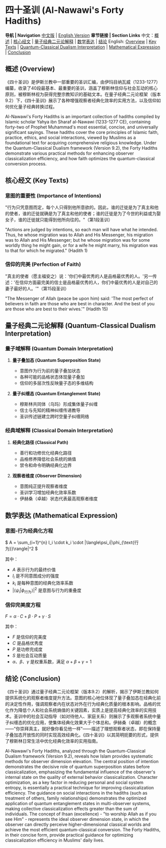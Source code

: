 # 四十圣训 (Al-Nawawi's Forty Hadiths)

**导航 | Navigation**
[中文版](#四十圣训解析) | [English Version](#forty-hadiths-analysis)
**章节链接 | Section Links**
中文：[概述](#概述-overview) | [核心经文](#核心经文-key-texts) | [量子经典二元论解释](#量子经典二元论解释-quantum-classical-dualism-interpretation) | [数学表达](#数学表达-mathematical-expression) | [结论](#结论-conclusion)
English: [Overview](#概述-overview) | [Key Texts](#核心经文-key-texts) | [Quantum-Classical Dualism Interpretation](#量子经典二元论解释-quantum-classical-dualism-interpretation) | [Mathematical Expression](#数学表达-mathematical-expression) | [Conclusion](#结论-conclusion)

## 概述 (Overview)

《四十圣训》是伊斯兰教中一部重要的圣训汇编，由伊玛目纳瓦威（1233-1277）编纂，收录了40段最基本、最重要的圣训，涵盖了穆斯林信仰与社会互动的核心原则，被穆斯林视为获得完整宗教知识的基础文本。在量子经典二元论框架（版本9.2）下，《四十圣训》展示了各种增强观察者经典化效率的实用方法，以及信仰如何优化量子经典转换过程。

Al-Nawawi's Forty Hadiths is an important collection of hadiths compiled by Islamic scholar Yahya ibn Sharaf al-Nawawi (1233-1277 CE), containing forty-two of Prophet Muhammad's most essential, concise, and universally significant sayings. These hadiths cover the core principles of Islamic faith, practice, ethics, and social interactions, viewed by Muslims as a foundational text for acquiring comprehensive religious knowledge. Under the Quantum-Classical Dualism framework (Version 9.2), the Forty Hadiths demonstrate various practical methods for enhancing observer classicalization efficiency, and how faith optimizes the quantum-classical conversion process.

## 核心经文 (Key Texts)

### 意图的重要性 (Importance of Intentions)
"行为只凭意图而定，每个人只得到他所意欲的。因此，谁的迁徙是为了真主和他的使者，谁的迁徙就确是为了真主和他的使者；谁的迁徙是为了今世的利益或为娶女子，谁的迁徙就只能得到他所向往的。"（第1段圣训）

"Actions are judged by intentions, so each man will have what he intended. Thus, he whose migration was to Allah and His Messenger, his migration was to Allah and His Messenger; but he whose migration was for some worldly thing he might gain, or for a wife he might marry, his migration was to that for which he migrated." (Hadith 1)

### 信仰的完美 (Perfection of Faith)
"真主的使者（愿主福安之）说：'你们中最优秀的人是品格最优秀的人。'另一传述：'在信仰方面最完美的信士是品格最优秀的人，你们中最优秀的人是对自己的妻子最好的人。'"（第15段圣训）

"The Messenger of Allah (peace be upon him) said: 'The most perfect of believers in faith are those who are best in character. And the best of you are those who are best to their wives.'" (Hadith 15)

## 量子经典二元论解释 (Quantum-Classical Dualism Interpretation)

### 量子域解释 (Quantum Domain Interpretation)
1. **量子叠加态 (Quantum Superposition State)**
   - 意图作为行为前的量子叠加状态
   - 各种可能的品格状态体现量子叠加
   - 信仰的多层次性反映量子态的多维结构

2. **量子纠缠态 (Quantum Entanglement State)**
   - 穆斯林共同体（乌玛）形成集体量子纠缠
   - 信士与先知的精神纠缠传递教导
   - 圣训传述链建立跨时空量子纠缠网络

### 经典域解释 (Classical Domain Interpretation)
1. **经典化路径 (Classical Path)**
   - 善行和功修优化经典化路径
   - 品格修养降低社会系统的熵值
   - 禁令和命令明确经典化边界

2. **观察者维度 (Observer Dimension)**
   - 意图纯正提升观察者维度
   - 圣训学习增加经典化效率系数
   - 伊赫桑（卓越）状态代表最高观察者维度

## 数学表达 (Mathematical Expression)

### 意图-行为经典化方程

$`
A = \sum_{i=1}^{n} I_i \cdot k_i \cdot |\langle\psi_i|\phi_{\text{行为}}\rangle|^2
`$

其中：
- $`A`$ 表示行为的最终价值
- $`I_i`$ 是不同意图成分的强度
- $`k_i`$ 是每种意图的经典化效率系数
- $`|\langle\psi_i|\phi_{\text{行为}}\rangle|^2`$ 是意图与行为的重叠度

### 信仰完美度方程

$`
F = \alpha \cdot C + \beta \cdot P + \gamma \cdot S
`$

其中：
- $`F`$ 是信仰的完美度
- $`C`$ 是品格优秀度
- $`P`$ 是功修完成度
- $`S`$ 是社会互动质量
- $`\alpha`$、$`\beta`$、$`\gamma`$ 是权重系数，满足 $`\alpha + \beta + \gamma = 1`$

## 结论 (Conclusion)

《四十圣训》通过量子经典二元论框架（版本9.2）的解析，揭示了伊斯兰教如何提供系统化的观察者维度提升方法。意图的核心地位体现了量子叠加态在经典化前的决定性作用，强调观察者内在状态对外在行为经典化质量的根本影响。品格的优化作为降低个人和社会系统熵值的关键因素，实质上是提高经典化效率的实用技术。圣训中的社会互动指导（如对待他人、家庭关系）则展示了多观察者系统中量子纠缠态的优化应用，使集体经典化效果大于个体总和。伊赫桑（卓越）的概念——"你崇拜真主，就好像你看见他一样"——描述了理想观察者状态，即在保持量子叠加态开放性的同时实现高效经典化。《四十圣训》以其简明扼要的形式，提供了穆斯林日常生活中优化经典化效率的实用指南。

Al-Nawawi's Forty Hadiths, analyzed through the Quantum-Classical Dualism framework (Version 9.2), reveals how Islam provides systematic methods for observer dimension elevation. The central position of intention demonstrates the decisive role of quantum superposition states before classicalization, emphasizing the fundamental influence of the observer's internal state on the quality of external behavior classicalization. Character optimization, as a key factor in reducing personal and social system entropy, is essentially a practical technique for improving classicalization efficiency. The guidance on social interactions in the hadiths (such as treatment of others, family relationships) demonstrates the optimized application of quantum entanglement states in multi-observer systems, making collective classicalization effects greater than the sum of individuals. The concept of Ihsan (excellence) - "to worship Allah as if you see Him" - represents the ideal observer dimension state, in which the observer can directly perceive higher-dimensional classical worlds and achieve the most efficient quantum-classical conversion. The Forty Hadiths, in their concise form, provide practical guidance for optimizing classicalization efficiency in Muslims' daily lives.